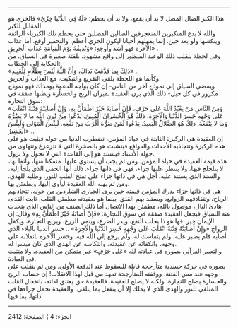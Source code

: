 ------------------------------------------------------------------------

هذا الكبر الضال المضل لا بد أن يقمع، ولا بد أن يحطم: «لَهُ فِي الدُّنْيا خِزْيٌ»
فالخزي هو المقابل للكبر.  
والله لا يدع المتكبرين المتعجرفين الضالين المضلين حتى يحطم تلك الكبرياء
الزائفة وينكسها ولو بعد حين. إنما يمهلهم أحيانا ليكون الخزي أعظم،
والتحقير أوقع. أما عذاب الآخرة فهو أشد وأوجع: «وَنُذِيقُهُ يَوْمَ الْقِيامَةِ عَذابَ
الْحَرِيقِ» .  
وفي لحظة ينقلب ذلك الوعيد المنظور إلى واقع مشهود، بلفتة صغيرة في السياق،
من الحكاية إلى الخطاب:  
«ذلِكَ بِما قَدَّمَتْ يَداكَ، وَأَنَّ اللَّهَ لَيْسَ بِظَلَّامٍ لِلْعَبِيدِ» ..  
وكأنما هو اللحظة يلقى التقريع والتبكيت، مع العذاب والحريق.  
ويمضي السياق إلى نموذج آخر من الناس- إن كان يواجه الدعوة يومذاك فهو
نموذج مكرور في كل جيل- ذلك الذي يزن العقيدة بميزان الربح والخسارة ويظنها
صفقة في سوق التجارة:  
«وَمِنَ النَّاسِ مَنْ يَعْبُدُ اللَّهَ عَلى حَرْفٍ، فَإِنْ أَصابَهُ خَيْرٌ اطْمَأَنَّ بِهِ، وَإِنْ أَصابَتْهُ فِتْنَةٌ
انْقَلَبَ عَلى وَجْهِهِ خَسِرَ الدُّنْيا وَالْآخِرَةَ. ذلِكَ هُوَ الْخُسْرانُ الْمُبِينُ. يَدْعُوا مِنْ دُونِ
اللَّهِ ما لا يَضُرُّهُ وَما لا يَنْفَعُهُ. ذلِكَ هُوَ الضَّلالُ الْبَعِيدُ. يَدْعُوا لَمَنْ ضَرُّهُ أَقْرَبُ
مِنْ نَفْعِهِ. لَبِئْسَ الْمَوْلى وَلَبِئْسَ الْعَشِيرُ» ..  
إن العقيدة هي الركيزة الثابتة في حياة المؤمن، تضطرب الدنيا من حوله فيثبت
هو على هذه الركيزة وتتجاذبه الأحداث والدوافع فيتشبث هو بالصخرة التي لا
تتزعزع وتتهاوى من حوله الأسناد فيستند هو إلى القاعدة التي لا تحول ولا
تزول.  
هذه قيمة العقيدة في حياة المؤمن. ومن ثم يجب أن يستوي عليها، متمكنا منها،
واثقا بها، لا يتلجلج فيها، ولا ينتظر عليها جزاء، فهي في ذاتها جزاء. ذلك
أنها الحمى الذي يلجأ إليه، والسند الذي يستند عليه. أجل هي في ذاتها جزاء
على تفتح القلب للنور، وطلبه للهدى. ومن ثم يهبه الله العقيدة ليأوي إليها،
ويطمئن بها.  
هي في ذاتها جزاء يدرك المؤمن قيمته حين يرى الحيارى الشاردين من حوله،
تتجاذبهم الرياح، وتتقاذفهم الزوابع، ويستبد بهم القلق. بينما هو بعقيدته
مطمئن القلب، ثابت القدم، هادئ البال، موصول بالله، مطمئن بهذا الاتصال أما
ذلك الصنف من الناس الذي يتحدث عنه السياق فيجعل العقيدة صفقة في سوق
التجارة: «فَإِنْ أَصابَهُ خَيْرٌ اطْمَأَنَّ بِهِ» وقال: إن الإيمان خير. فها هو ذا يجلب
النفع، ويدر الضرع، وينمي الزرع، ويربح التجارة، ويكفل الرواج «وَإِنْ أَصابَتْهُ
فِتْنَةٌ انْقَلَبَ عَلى وَجْهِهِ خَسِرَ الدُّنْيا وَالْآخِرَةَ» .. خسر الدنيا بالبلاء الذي أصابه
فلم يصبر عليه، ولم يتماسك له، ولم يرجع إلى الله فيه. وخسر الآخرة
بانقلابه على وجهه، وانكفائه عن عقيدته، وانتكاسه عن الهدى الذي كان ميسرا
له.  
والتعبير القرآني يصوره في عبادته لله «عَلى حَرْفٍ» غير متمكن من العقيدة، ولا
متثبت في العبادة.  
يصوره في حركة جسدية متأرجحة قابلة للسقوط عند الدفعة الأولى. ومن ثم ينقلب
على وجهه عند مس الفتنة، ووقفته المتأرجحة تمهد من قبل لهذا الانقلاب! إن
حساب الربح والخسارة يصلح للتجارة، ولكنه لا يصلح للعقيدة. فالعقيدة حق
يعتنق لذاته، بانفعال القلب المتلقي للنور والهدى الذي لا يملك إلا أن
ينفعل بما يتلقى. والعقيدة تحمل جزاءها في ذاتها، بما فيها

------------------------------------------------------------------------

الجزء: 4 ¦ الصفحة: 2412
